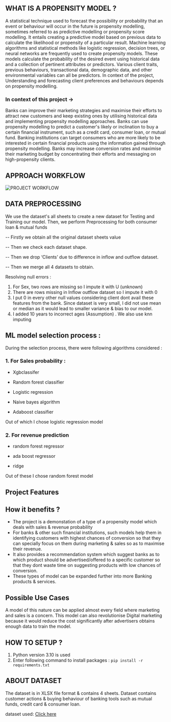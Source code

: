 ## WHAT IS A PROPENSITY MODEL ?
A statistical technique used to forecast the possibility or probability that an event or behaviour will occur in the future is propensity modelling, sometimes referred to as predictive modelling or propensity score modelling. It entails creating a predictive model based on previous data to calculate the likelihood or propensity of a particular result.
Machine learning algorithms and statistical methods like logistic regression, decision trees, or neural networks are frequently used to create propensity models. These models calculate the probability of the desired event using historical data and a collection of pertinent attributes or predictors. Various client traits, previous behaviours, transactional data, demographic data, and other environmental variables can all be predictors.
In context of the project, Understanding and forecasting client preferences and behaviours depends on propensity modelling.

### In context of this project ->

Banks can improve their marketing strategies and maximise their efforts to attract new customers and keep existing ones by utilising historical data and implementing propensity modelling approaches.
Banks can use propensity modelling to predict a customer's likely or inclination to buy a certain financial instrument, such as a credit card, consumer loan, or mutual fund. Banking institutions can target consumers who are more likely to be interested in certain financial products using the information gained through propensity modelling. Banks may increase conversion rates and maximise their marketing budget by concentrating their efforts and messaging on high-propensity clients.

## APPROACH WORKFLOW 

![PROJECT WORKFLOW](https://github.com/kanha-gupta/Propensity-model-for-Financial-products/assets/92207457/94b04241-8cd4-4eee-b856-7b7ff7d22a75)


## DATA PREPROCESSING

We use the dataset's all sheets to create a new dataset for Testing and Training our model. 
Then, we perform Preprocessing for both consumer loan & mutual funds

-- Firstly we obtain all the original dataset sheets value

-- Then we check each dataset shape. 

-- Then we drop ‘Clients’ due to difference in inflow and outflow dataset.

-- Then we merge all 4 datasets to obtain.

Resolving null errors : 
1.  For Sex, two rows are missing so I impute it with U (unknown) 
2. There are rows missing in Inflow outflow dataset so I impute it with 0
3. I put 0 in every other null values considering client dont avail these features from the bank.
Since dataset is very small, I did not use mean or median as it would lead to smaller variance  & bias to our model.
4. I added 10 years to incorrect ages (Assumption) . We also use knn imputing

## ML model selection process : 

During the selection process, there were following algorithms considered : 

### 1. For Sales probability : 

- Xgbclassifer

- Random forest classifier 

- Logistic regression

- Naive bayes algorithm

- Adaboost classifier

Out of which I chose logistic regression model

### 2. For revenue prediction

- random forest regressor

- ada boost regressor

- ridge

Out of these I chose random forest model

## Project Features


## How it benefits ?

- The project is a demonstation of a type of a propensity model which deals with sales & revenue probability
- For banks & other such financial institutions, such models help them in identifying customers with highest chances of conversion so that they can specially focus on them during marketing & sales so as to maximise their  revenue.
- It also provides a recommendation system which suggest banks as to which product should be advertised/offered to a specific customer so that they dont waste time on suggesting products with low chances of conversion.
- These types of model can be expanded further into more Banking products & services.

## Possible Use Cases

A model of this nature can be applied almost every field where marketing and sales is a concern. This model can also revolutionise Digital marketing because it would reduce the cost significantly after advertisers obtains enough data to train the model.



## **HOW TO SETUP ?**
  
1. Python version 3.10 is used 
2. Enter following command to install packages : `pip install -r requirements.txt`

## ABOUT DATASET 

The dataset is in XLSX file format & contains 4 sheets.
Dataset contains customer actions & buying behaviour of banking tools such as mutual funds, credit card & consumer loan.

dataset used:
[Click here](https://www.kaggle.com/datasets/khushigpt11/financial-dataset-for-propensity-modelling)



   

